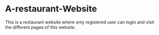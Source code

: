# A-restaurant-Website
This is a restaurant website where only registered user can login and visit the different pages of this website.

